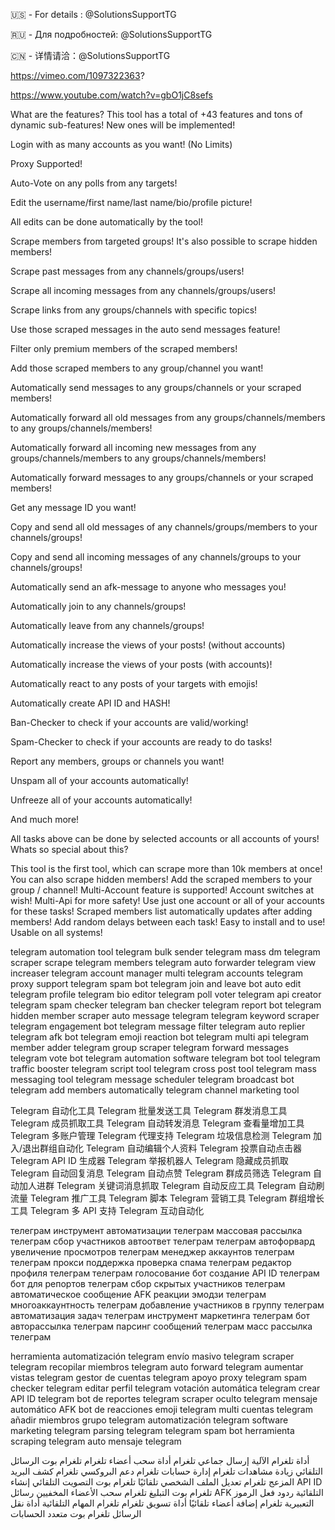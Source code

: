 🇺🇸 - For details : @SolutionsSupportTG

🇷🇺 - Для подробностей: @SolutionsSupportTG

🇨🇳 - 详情请洽：@SolutionsSupportTG

https://vimeo.com/1097322363?

https://www.youtube.com/watch?v=gbO1jC8sefs

What are the features? This tool has a total of +43 features and tons of dynamic sub-features! New ones will be implemented!

Login with as many accounts as you want! (No Limits)

Proxy Supported!

Auto-Vote on any polls from any targets!

Edit the username/first name/last name/bio/profile picture!

All edits can be done automatically by the tool!

Scrape members from targeted groups! It's also possible to scrape hidden members!

Scrape past messages from any channels/groups/users!

Scrape all incoming messages from any channels/groups/users!

Scrape links from any groups/channels with specific topics!

Use those scraped messages in the auto send messages feature!

Filter only premium members of the scraped members!

Add those scraped members to any group/channel you want!

Automatically send messages to any groups/channels or your scraped members!

Automatically forward all old messages from any groups/channels/members to any groups/channels/members!

Automatically forward all incoming new messages from any groups/channels/members to any groups/channels/members!

Automatically forward messages to any groups/channels or your scraped members!

Get any message ID you want!

Copy and send all old messages of any channels/groups/members to your channels/groups!

Copy and send all incoming messages of any channels/groups to your channels/groups!

Automatically send an afk-message to anyone who messages you!

Automatically join to any channels/groups!

Automatically leave from any channels/groups!

Automatically increase the views of your posts! (without accounts)

Automatically increase the views of your posts (with accounts)!

Automatically react to any posts of your targets with emojis!

Automatically create API ID and HASH!

Ban-Checker to check if your accounts are valid/working!

Spam-Checker to check if your accounts are ready to do tasks!

Report any members, groups or channels you want!

Unspam all of your accounts automatically!

Unfreeze all of your accounts automatically!

And much more!

All tasks above can be done by selected accounts or all accounts of yours!
Whats so special about this?

This tool is the first tool, which can scrape more than 10k members at once!
You can also scrape hidden members!
Add the scraped members to your group / channel!
Multi-Account feature is supported!
Account switches at wish!
Multi-Api for more safety!
Use just one account or all of your accounts for these tasks!
Scraped members list automatically updates after adding members!
Add random delays between each task!
Easy to install and to use!
Usable on all systems!

telegram automation tool
telegram bulk sender
telegram mass dm
telegram scraper
scrape telegram members
telegram auto forwarder
telegram view increaser
telegram account manager
multi telegram accounts
telegram proxy support
telegram spam bot
telegram join and leave bot
auto edit telegram profile
telegram bio editor
telegram poll voter
telegram api creator
telegram spam checker
telegram ban checker
telegram report bot
telegram hidden member scraper
auto message telegram
telegram keyword scraper
telegram engagement bot
telegram message filter
telegram auto replier
telegram afk bot
telegram emoji reaction bot
telegram multi api
telegram member adder
telegram group scraper
telegram forward messages
telegram vote bot
telegram automation software
telegram bot tool
telegram traffic booster
telegram script tool
telegram cross post tool
telegram mass messaging tool
telegram message scheduler
telegram broadcast bot
telegram add members automatically
telegram channel marketing tool

Telegram 自动化工具
Telegram 批量发送工具
Telegram 群发消息工具
Telegram 成员抓取工具
Telegram 自动转发消息
Telegram 查看量增加工具
Telegram 多账户管理
Telegram 代理支持
Telegram 垃圾信息检测
Telegram 加入/退出群组自动化
Telegram 自动编辑个人资料
Telegram 投票自动点击器
Telegram API ID 生成器
Telegram 举报机器人
Telegram 隐藏成员抓取
Telegram 自动回复消息
Telegram 自动点赞
Telegram 群成员筛选
Telegram 自动加人进群
Telegram 关键词消息抓取
Telegram 自动反应工具
Telegram 自动刷流量
Telegram 推广工具
Telegram 脚本
Telegram 营销工具
Telegram 群组增长工具
Telegram 多 API 支持
Telegram 互动自动化

телеграм инструмент автоматизации
телеграм массовая рассылка
телеграм сбор участников
автоответ телеграм
телеграм автофорвард
увеличение просмотров телеграм
менеджер аккаунтов телеграм
телеграм прокси поддержка
проверка спама телеграм
редактор профиля телеграм
телеграм голосование бот
создание API ID телеграм
бот для репортов телеграм
сбор скрытых участников телеграм
автоматическое сообщение AFK
реакции эмодзи телеграм
многоаккаунтность телеграм
добавление участников в группу телеграм
автоматизация задач телеграм
инструмент маркетинга телеграм
бот авторассылка телеграм
парсинг сообщений телеграм
масс рассылка телеграм


herramienta automatización telegram
envío masivo telegram
scraper telegram
recopilar miembros telegram
auto forward telegram
aumentar vistas telegram
gestor de cuentas telegram
apoyo proxy telegram
spam checker telegram
editar perfil telegram
votación automática telegram
crear API ID telegram
bot de reportes telegram
scraper oculto telegram
mensaje automático AFK
bot de reacciones emoji telegram
multi cuentas telegram
añadir miembros grupo telegram
automatización telegram
software marketing telegram
parsing telegram
telegram spam bot
herramienta scraping telegram
auto mensaje telegram

أداة تلغرام الآلية
إرسال جماعي تلغرام
أداة سحب أعضاء تلغرام
تلغرام بوت الرسائل التلقائي
زيادة مشاهدات تلغرام
إدارة حسابات تلغرام
دعم البروكسي تلغرام
كشف البريد المزعج تلغرام
تعديل الملف الشخصي تلقائيًا
تلغرام بوت التصويت التلقائي
إنشاء API ID تلغرام
بوت التبليغ تلغرام
سحب الأعضاء المخفيين
رسائل AFK التلقائية
ردود فعل الرموز التعبيرية تلغرام
إضافة أعضاء تلقائيًا
أداة تسويق تلغرام
تلغرام المهام التلقائية
أداة نقل الرسائل
تلغرام بوت متعدد الحسابات
